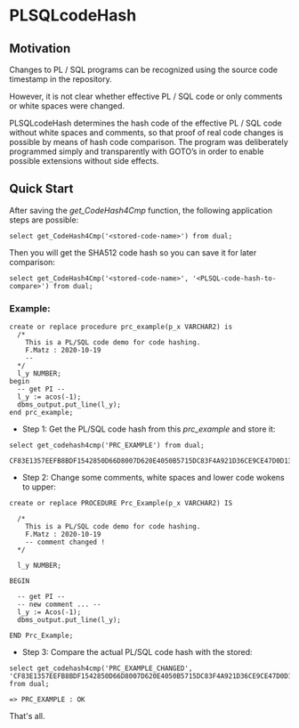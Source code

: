 # PLSQLcodeHash

## Motivation

Changes to PL / SQL programs can be recognized using the source code timestamp in the repository.

However, it is not clear whether effective PL / SQL code or only comments or white spaces were changed.

PLSQLcodeHash determines the hash code of the effective PL / SQL code without white spaces and comments, so that proof of real code changes is possible by means of hash code comparison.
The program was deliberately programmed simply and transparently with GOTO’s in order to enable possible extensions without side effects.

## Quick Start

After saving the *get_CodeHash4Cmp* function, the following application steps are possible:

```
select get_CodeHash4Cmp('<stored-code-name>') from dual;
```

Then you will get the SHA512 code hash so you can save it for later comparison:

```
select get_CodeHash4Cmp('<stored-code-name>', '<PLSQL-code-hash-to-compare>') from dual;
```

### Example:

```
create or replace procedure prc_example(p_x VARCHAR2) is
  /*
    This is a PL/SQL code demo for code hashing.
    F.Matz : 2020-10-19
    --
  */
  l_y NUMBER;
begin
  -- get PI --
  l_y := acos(-1);
  dbms_output.put_line(l_y);
end prc_example;
```

- Step 1: Get the PL/SQL code hash from this *prc_example* and store it:

```
select get_codehash4cmp('PRC_EXAMPLE') from dual;

CF83E1357EEFB8BDF1542850D66D8007D620E4050B5715DC83F4A921D36CE9CE47D0D13C5D85F2B0FF8318D2877EEC2F63B931BD47417A81A538327AF927DA3E

```

- Step 2: Change some comments, white spaces and lower code wokens to upper:

```
create or replace PROCEDURE Prc_Example(p_x VARCHAR2) IS

  /*
    This is a PL/SQL code demo for code hashing.
    F.Matz : 2020-10-19
    -- comment changed ! 
  */
  
  l_y NUMBER;
  
BEGIN
  
  -- get PI --
  -- new comment ... --
  l_y := Acos(-1);
  dbms_output.put_line(l_y);
  
END Prc_Example;
```

- Step 3:  Compare the actual PL/SQL code hash with the stored:

```
select get_codehash4cmp('PRC_EXAMPLE_CHANGED', 'CF83E1357EEFB8BDF1542850D66D8007D620E4050B5715DC83F4A921D36CE9CE47D0D13C5D85F2B0FF8318D2877EEC2F63B931BD47417A81A538327AF927DA3E') from dual;

=> PRC_EXAMPLE : OK
```

That's all.
